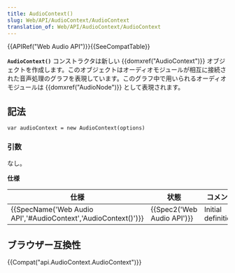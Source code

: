 ```yaml
---
title: AudioContext()
slug: Web/API/AudioContext/AudioContext
translation_of: Web/API/AudioContext/AudioContext
---
```

{{APIRef("Web Audio API")}}{{SeeCompatTable}}

**`AudioContext()`** コンストラクタは新しい {{domxref("AudioContext")}} オブジェクトを作成します。このオブジェクトはオーディオモジュールが相互に接続された音声処理のグラフを表現しています。このグラフ中で用いられるオーディオモジュールは {{domxref("AudioNode")}} として表現されます。

## 記法

```
var audioContext = new AudioContext(options)
```

### 引数

なし。

**仕様**

| 仕様                                                                                 | 状態                                 | コメント            |
| ------------------------------------------------------------------------------------ | ------------------------------------ | ------------------- |
| {{SpecName('Web Audio API','#AudioContext','AudioContext()')}} | {{Spec2('Web Audio API')}} | Initial definition. |

## ブラウザー互換性

{{Compat("api.AudioContext.AudioContext")}}
